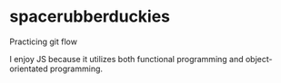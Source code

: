 # spacerubberduckies
Practicing git flow

  I enjoy JS because it utilizes both functional programming and object-orientated programming.